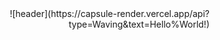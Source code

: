 <div align="right">
  ![header](https://capsule-render.vercel.app/api?type=Waving&text=Hello%World!)
</div>
